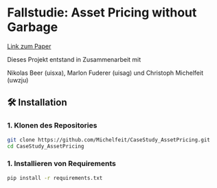 # Fallstudie: Asset Pricing without Garbage

[Link zum Paper](https://onlinelibrary.wiley.com/doi/10.1111/jofi.12438)

Dieses Projekt entstand in Zusammenarbeit mit 

Nikolas Beer (uisxa), Marlon Fuderer (uisag) und Christoph Michelfeit (uwzju)

## 🛠 Installation

### 1. Klonen des Repositories

```bash
git clone https://github.com/Michelfeit/CaseStudy_AssetPricing.git
cd CaseStudy_AssetPricing
```
### 1. Installieren von Requirements
```bash
pip install -r requirements.txt
```
